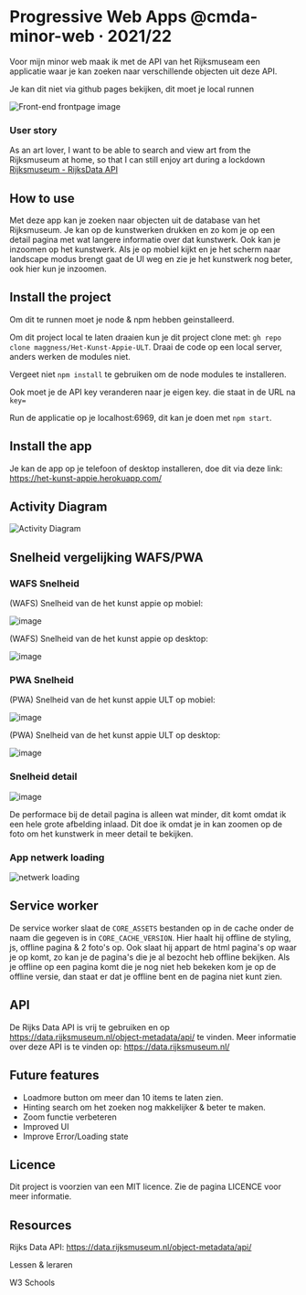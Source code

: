 # Progressive Web Apps @cmda-minor-web · 2021/22

Voor mijn minor web maak ik met de API van het Rijksmuseam een applicatie waar je kan zoeken naar verschillende objecten uit deze API.

Je kan dit niet via github pages bekijken, dit moet je local runnen

![Front-end frontpage image](https://user-images.githubusercontent.com/30145681/157264964-a8900826-9802-4eb3-a5a7-f0be3a5e7089.png)

### User story

As an art lover, I want to be able to search and view art from the Rijksmuseum at home, so that I can still enjoy art during a lockdown [Rijksmuseum - RijksData API](https://github.com/cmda-minor-web/web-app-from-scratch-2122/blob/main/course/rijksmuseum.md)

## How to use

Met deze app kan je zoeken naar objecten uit de database van het Rijksmuseum. Je kan op de kunstwerken drukken en zo kom je op een detail pagina met wat langere informatie over dat kunstwerk. Ook kan je inzoomen op het kunstwerk. Als je op mobiel kijkt en je het scherm naar landscape modus brengt gaat de UI weg en zie je het kunstwerk nog beter, ook hier kun je inzoomen.

## Install the project

Om dit te runnen moet je node & npm hebben geinstalleerd.

Om dit project local te laten draaien kun je dit project clone met: `gh repo clone maggness/Het-Kunst-Appie-ULT`. Draai de code op een local server, anders werken de modules niet.

Vergeet niet `npm install` te gebruiken om de node modules te installeren.

Ook moet je de API key veranderen naar je eigen key. die staat in de URL na `key=`

Run de applicatie op je localhost:6969, dit kan je doen met `npm start`.

## Install the app

Je kan de app op je telefoon of desktop installeren, doe dit via deze link: https://het-kunst-appie.herokuapp.com/
 

## Activity Diagram

![Activity Diagram](https://user-images.githubusercontent.com/30145681/162433702-7b9e2509-9ff7-4fca-95f8-14fe86fcd5dc.png)

## Snelheid vergelijking WAFS/PWA

### WAFS Snelheid

(WAFS) Snelheid van de het kunst appie op mobiel: 

![image](https://user-images.githubusercontent.com/30145681/161752912-dc3fa21d-e44a-4fdf-9dbf-e94b4bdd0f7f.png)

(WAFS) Snelheid van de het kunst appie op desktop: 

![image](https://user-images.githubusercontent.com/30145681/161753076-278046a9-297c-48c1-b48b-8bb84db3bd2a.png)

### PWA Snelheid

(PWA) Snelheid van de het kunst appie ULT op mobiel: 

![image](https://user-images.githubusercontent.com/30145681/161752352-74b4eab9-02ac-41cb-a6b7-406d33a42e1c.png)

(PWA) Snelheid van de het kunst appie ULT op desktop:

![image](https://user-images.githubusercontent.com/30145681/161754275-bec15155-12ae-483e-ba4b-30d639cc3f3b.png)


### Snelheid detail

![image](https://user-images.githubusercontent.com/30145681/161754026-3a83f2d6-3a52-4d8c-969e-feb917388870.png)

De performace bij de detail pagina is alleen wat minder, dit komt omdat ik een hele grote afbelding inlaad. Dit doe ik omdat je in kan zoomen op de foto om het kunstwerk in meer detail te bekijken.

### App netwerk loading
![netwerk loading](https://user-images.githubusercontent.com/30145681/162408131-77c8e5be-24a5-44b2-a4fc-682493063a50.png)

## Service worker

De service worker slaat de `CORE_ASSETS` bestanden op in de cache onder de naam die gegeven is in `CORE_CACHE_VERSION`. Hier haalt hij offline de styling, js, offline pagina &  2 foto's op. Ook slaat hij appart de html pagina's op waar je op komt, zo kan je de pagina's die je al bezocht heb offline bekijken. Als je offline op een pagina komt die je nog niet heb bekeken kom je op de offline versie, dan staat er dat je offline bent en de pagina niet kunt zien.

## API 

De Rijks Data API is vrij te gebruiken en op https://data.rijksmuseum.nl/object-metadata/api/ te vinden. Meer informatie over deze API is te vinden op: https://data.rijksmuseum.nl/

## Future features

- Loadmore button om meer dan 10 items te laten zien.
- Hinting search om het zoeken nog makkelijker & beter te maken.
- Zoom functie verbeteren
- Improved UI
- Improve Error/Loading state

## Licence

Dit project is voorzien van een MIT licence. Zie de pagina LICENCE voor meer informatie.

## Resources

Rijks Data API: https://data.rijksmuseum.nl/object-metadata/api/

Lessen & leraren

W3 Schools

